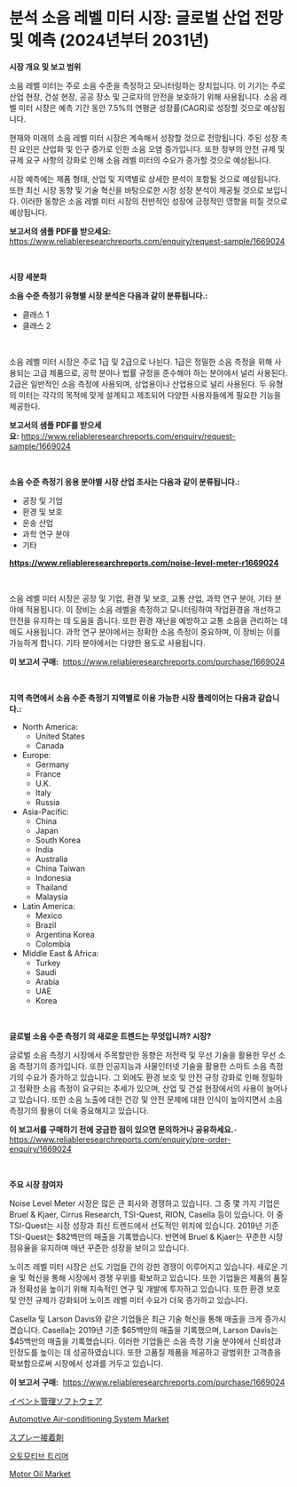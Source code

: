<p><h1>분석 소음 레벨 미터 시장: 글로벌 산업 전망 및 예측 (2024년부터 2031년)</h1></p><p><strong>시장 개요 및 보고 범위</strong></p>
<p><p>소음 레벨 미터는 주로 소음 수준을 측정하고 모니터링하는 장치입니다. 이 기기는 주로 산업 현장, 건설 현장, 공공 장소 및 근로자의 안전을 보호하기 위해 사용됩니다. 소음 레벨 미터 시장은 예측 기간 동안 7.5%의 연평균 성장률(CAGR)로 성장할 것으로 예상됩니다.</p><p>현재와 미래의 소음 레벨 미터 시장은 계속해서 성장할 것으로 전망됩니다. 주된 성장 촉진 요인은 산업화 및 인구 증가로 인한 소음 오염 증가입니다. 또한 정부의 안전 규제 및 규제 요구 사항의 강화로 인해 소음 레벨 미터의 수요가 증가할 것으로 예상됩니다.</p><p>시장 예측에는 제품 형태, 산업 및 지역별로 상세한 분석이 포함될 것으로 예상됩니다. 또한 최신 시장 동향 및 기술 혁신을 바탕으로한 시장 성장 분석이 제공될 것으로 보입니다. 이러한 동향은 소음 레벨 미터 시장의 전반적인 성장에 긍정적인 영향을 미칠 것으로 예상됩니다.</p></p>
<p><strong>보고서의 샘플 PDF를 받으세요:</strong> <a href="https://www.reliableresearchreports.com/enquiry/request-sample/1669024">https://www.reliableresearchreports.com/enquiry/request-sample/1669024</a></p>
<p>&nbsp;</p>
<p><strong>시장 세분화</strong></p>
<p><strong>소음 수준 측정기 유형별 시장 분석은 다음과 같이 분류됩니다.:</strong></p>
<p><ul><li>클래스 1</li><li>클래스 2</li></ul></p>
<p>&nbsp;</p>
<p><p>소음 레벨 미터 시장은 주로 1급 및 2급으로 나뉜다. 1급은 정밀한 소음 측정을 위해 사용되는 고급 제품으로, 공학 분야나 법률 규정을 준수해야 하는 분야에서 널리 사용된다. 2급은 일반적인 소음 측정에 사용되며, 상업용이나 산업용으로 널리 사용된다. 두 유형의 미터는 각각의 목적에 맞게 설계되고 제조되어 다양한 사용자들에게 필요한 기능을 제공한다.</p></p>
<p><strong>보고서의 샘플 PDF를 받으세요:</strong>&nbsp;<a href="https://www.reliableresearchreports.com/enquiry/request-sample/1669024">https://www.reliableresearchreports.com/enquiry/request-sample/1669024</a></p>
<p>&nbsp;</p>
<p><strong> 소음 수준 측정기 응용 분야별 시장 산업 조사는 다음과 같이 분류됩니다.:</strong></p>
<p><ul><li>공장 및 기업</li><li>환경 및 보호</li><li>운송 산업</li><li>과학 연구 분야</li><li>기타</li></ul></p>
<p><strong><a href="https://www.reliableresearchreports.com/noise-level-meter-r1669024">https://www.reliableresearchreports.com/noise-level-meter-r1669024</a></strong></p>
<p>&nbsp;</p>
<p><p>소음 레벨 미터 시장은 공장 및 기업, 환경 및 보호, 교통 산업, 과학 연구 분야, 기타 분야에 적용됩니다. 이 장비는 소음 레벨을 측정하고 모니터링하여 작업환경을 개선하고 안전을 유지하는 데 도움을 줍니다. 또한 환경 재난을 예방하고 교통 소음을 관리하는 데에도 사용됩니다. 과학 연구 분야에서는 정확한 소음 측정이 중요하며, 이 장비는 이를 가능하게 합니다. 기타 분야에서는 다양한 용도로 사용됩니다.</p></p>
<p><strong>이 보고서 구매:</strong>&nbsp; <a href="https://www.reliableresearchreports.com/purchase/1669024">https://www.reliableresearchreports.com/purchase/1669024</a></p>
<p>&nbsp;</p>
<p><strong>지역 측면에서 소음 수준 측정기 지역별로 이용 가능한 시장 플레이어는 다음과 같습니다.:</strong></p>
<p><ul>
    <li>
        North America:
        <ul>
            <li>United States</li>
            <li>Canada</li>
        </ul>
    </li>
    <li>
        Europe:
        <ul>
            <li>Germany</li>
            <li>France</li>
            <li>U.K.</li>
            <li>Italy</li>
            <li>Russia</li>
        </ul>
    </li>
    <li>
        Asia-Pacific:
        <ul>
            <li>China</li>
            <li>Japan</li>
            <li>South Korea</li>
            <li>India</li>
            <li>Australia</li>
            <li>China Taiwan</li>
            <li>Indonesia</li>
            <li>Thailand</li>
            <li>Malaysia</li>
        </ul>
    </li>
    <li>
        Latin America:
        <ul>
            <li>Mexico</li>
            <li>Brazil</li>
            <li>Argentina Korea</li>
            <li>Colombia</li>
        </ul>
    </li>
    <li>
        Middle East & Africa:
        <ul>
            <li>Turkey</li>
            <li>Saudi</li>
            <li>Arabia</li>
            <li>UAE</li>
            <li>Korea</li>
        </ul>
    </li>
    </ul></p>
<p>&nbsp;</p>
<p><strong>글로벌 소음 수준 측정기 의 새로운 트렌드는 무엇입니까? 시장?</strong></p>
<p><p>글로벌 소음 측정기 시장에서 주목할만한 동향은 저전력 및 무선 기술을 활용한 무선 소음 측정기의 증가입니다. 또한 인공지능과 사물인터넷 기술을 활용한 스마트 소음 측정기의 수요가 증가하고 있습니다. 그 외에도 환경 보호 및 안전 규정 강화로 인해 정밀하고 정확한 소음 측정이 요구되는 추세가 있으며, 산업 및 건설 현장에서의 사용이 늘어나고 있습니다. 또한 소음 노출에 대한 건강 및 안전 문제에 대한 인식이 높아지면서 소음 측정기의 활용이 더욱 중요해지고 있습니다.</p></p>
<p><strong>이 보고서를 구매하기 전에 궁금한 점이 있으면 문의하거나 공유하세요.</strong>- <a href="https://www.reliableresearchreports.com/enquiry/pre-order-enquiry/1669024">https://www.reliableresearchreports.com/enquiry/pre-order-enquiry/1669024</a></p>
<p>&nbsp;</p>
<p><strong>주요 시장 참여자</strong></p>
<p><p>Noise Level Meter 시장은 많은 큰 회사와 경쟁하고 있습니다. 그 중 몇 가지 기업은 Bruel & Kjaer, Cirrus Research, TSI-Quest, RION, Casella 등이 있습니다. 이 중 TSI-Quest는 시장 성장과 최신 트렌드에서 선도적인 위치에 있습니다. 2019년 기준 TSI-Quest는 $82백만의 매출을 기록했습니다. 반면에 Bruel & Kjaer는 꾸준한 시장 점유율을 유지하며 매년 꾸준한 성장을 보이고 있습니다.</p><p>노이즈 레벨 미터 시장은 선도 기업들 간의 강한 경쟁이 이루어지고 있습니다. 새로운 기술 및 혁신을 통해 시장에서 경쟁 우위를 확보하고 있습니다. 또한 기업들은 제품의 품질과 정확성을 높이기 위해 지속적인 연구 및 개발에 투자하고 있습니다. 또한 환경 보호 및 안전 규제가 강화되어 노이즈 레벨 미터 수요가 더욱 증가하고 있습니다.</p><p>Casella 및 Larson Davis와 같은 기업들은 최근 기술 혁신을 통해 매출을 크게 증가시켰습니다. Casella는 2019년 기준 $65백만의 매출을 기록했으며, Larson Davis는 $45백만의 매출을 기록했습니다. 이러한 기업들은 소음 측정 기술 분야에서 신뢰성과 인정도를 높이는 데 성공하였습니다. 또한 고품질 제품을 제공하고 광범위한 고객층을 확보함으로써 시장에서 성과를 거두고 있습니다.</p></p>
<p><strong>이 보고서 구매:</strong>&nbsp;&nbsp;<a href="https://www.reliableresearchreports.com/purchase/1669024">https://www.reliableresearchreports.com/purchase/1669024</a></p>
<p><p><a href="https://medium.com/@bertramveum2023/%E3%82%A4%E3%83%99%E3%83%B3%E3%83%88%E7%AE%A1%E7%90%86%E3%82%BD%E3%83%95%E3%83%88%E3%82%A6%E3%82%A7%E3%82%A2%E5%B8%82%E5%A0%B4%E3%81%AE%E8%A6%8F%E6%A8%A1-cagr-%E3%83%88%E3%83%AC%E3%83%B3%E3%83%892024-2030-3a005c98593a">イベント管理ソフトウェア</a></p><p><a href="https://issuu.com/reportprime-2/docs/automotive-air-conditioning-system-market-size-203">Automotive Air-conditioning System Market</a></p><p><a href="https://medium.com/@madelynhowe2023/%E3%82%B9%E3%83%97%E3%83%AC%E3%83%BC%E3%82%A2%E3%83%89%E3%83%92%E3%83%BC%E3%82%B8%E3%83%96%E3%82%B9%E3%82%99%E5%B8%82%E5%A0%B4%E3%81%AE%E6%B4%9E%E5%AF%9F-%E5%B8%82%E5%A0%B4%E3%83%88%E3%83%AC%E3%83%B3%E3%83%88%E3%82%99-%E6%88%90%E9%95%B7-%E4%BA%88%E6%B8%AC-2024%E5%B9%B4%E3%81%8B%E3%82%892031%E5%B9%B4%E3%81%BE%E3%81%A7-24c79c5c38bc">スプレー接着剤</a></p><p><a href="https://medium.com/@bud567768/%EC%9E%90%EB%8F%99%EC%B0%A8-%ED%8A%B8%EB%A6%AC%EB%A8%B8-%EC%8B%9C%EC%9E%A5-%EB%B3%B4%EA%B3%A0%EC%84%9C%EB%8A%94-%EC%9D%B4-%EC%8B%9C%EC%9E%A5%EC%9D%98-%EC%B5%9C%EC%8B%A0-%ED%8A%B8%EB%A0%8C%EB%93%9C%EC%99%80-%EC%84%B1%EC%9E%A5-%EA%B8%B0%ED%9A%8C%EB%A5%BC-%EB%B3%B4%EC%97%AC%EC%A4%8D%EB%8B%88%EB%8B%A4-b960b9f407b5">오토모티브 트리머</a></p><p><a href="https://cat-emmental-94b.notion.site/Motor-Oil-Market-Size-and-Examines-its-Market-Scope-with-a-Primary-Focus-on-Growth-Opportunities--7d9cc2cee72b48a8a44fca24d078db76">Motor Oil Market</a></p></p>